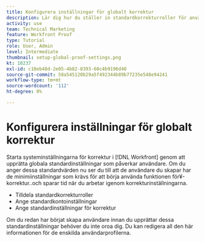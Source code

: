 ```yaml
---
title: Konfigurera inställningar för globalt korrektur
description: Lär dig hur du ställer in standardkorrekturroller för användare. standardinställningar för korrekturkonton, och standardinställningar för korrektur.
activity: use
team: Technical Marketing
feature: Workfront Proof
type: Tutorial
role: User, Admin
level: Intermediate
thumbnail: setup-global-proof-settings.png
kt: 10237
exl-id: c10eb48d-2e05-4b82-8393-60c4b9196d40
source-git-commit: 58a545120b29a5f492344b89b77235e548e94241
workflow-type: tm+mt
source-wordcount: '112'
ht-degree: 0%

---
```


# Konfigurera inställningar för globalt korrektur

Starta systeminställningarna för korrektur i [!DNL Workfront] genom att upprätta globala standardinställningar som påverkar användare. Om du anger dessa standardvärden nu ser du till att de användare du skapar har de minimiinställningar som krävs för att börja använda funktionen för¥-korrektur..och sparar tid när du arbetar igenom korrekturinställningarna.

* Tilldela standardkorrekturroller
* Ange standardkontoinställningar
* Ange standardinställningar för korrektur

Om du redan har börjat skapa användare innan du upprättar dessa standardinställningar behöver du inte oroa dig. Du kan redigera all den här informationen för de enskilda användarprofilerna.
